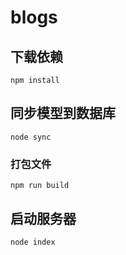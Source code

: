 # blogs

## 下载依赖
```
npm install
```

## 同步模型到数据库
```
node sync
```

### 打包文件
```
npm run build
```

## 启动服务器
```
node index
```
